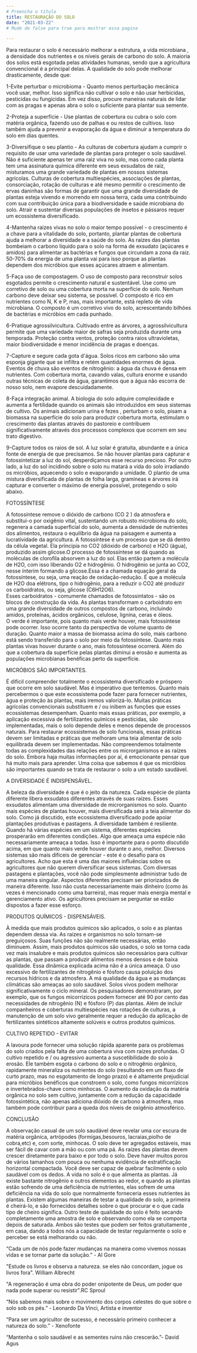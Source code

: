 ```yaml
---
# Preencha o título
title: RESTAURAÇÃO DO SOLO
date: "2021-03-22"
# Mude de false para true para mostrar essa pagina

---
```


Para restaurar o solo é necessário melhorar a estrutura, a vida microbiana , a densidade dos nutrientes e os níveis gerais de carbono do solo. A maioria dos solos está esgotada pelas atividades humanas, sendo que a agricultura convencional é a principal delas. A qualidade do solo pode melhorar drasticamente, desde que:

1-Evite perturbar o microbioma - Quanto menos perturbação mecânica você usar, melhor. Isso significa não cultivar o solo e não usar herbicidas, pesticidas ou fungicidas. Em vez disso, procure maneiras naturais de lidar com as pragas e apenas abra o solo o suficiente para plantar sua semente.

2-Proteja a superfície - Use plantas de cobertura ou cubra o solo com matéria orgânica, fazendo uso de palhas e ou restos de cultivos. Isso também ajuda a prevenir a evaporação da água e diminuir a temperatura do solo em dias quentes.

3-Diversifique o seu plantio - As culturas de cobertura ajudam a cumprir o requisito de usar uma variedade de plantas para proteger o solo saudável. Não é suficiente apenas ter uma raiz viva no solo, mas como cada planta tem uma assinatura química diferente em seus exsudatos de raiz, misturamos uma grande variedade de plantas em nossos sistemas agrícolas. Culturas de cobertura multiespécies, associações de plantas, consorciação, rotação de culturas e até mesmo permitir o crescimento de ervas daninhas são formas de garantir que uma grande diversidade de plantas esteja vivendo e morrendo em nossa terra, cada uma contribuindo com sua contribuição única para a biodiversidade e saúde microbiana do solo. Atrair e sustentar diversas populações de insetos e pássaros requer um ecossistema diversificado.

4-Mantenha raízes vivas no solo o maior tempo possível - o crescimento é a chave para a vitalidade do solo, portanto, plantar plantas de cobertura  ajuda a melhorar a diversidade e a saúde do solo. As raízes das plantas bombeiam o carbono líquido para o solo na forma de exsudato (açúcares e amidos) para alimentar as bactérias e fungos que circundam a zona da raiz. 50-70% da energia de uma planta vai para isso porque as plantas dependem dos micróbios que esses açúcares atraem e alimentam.

5-Faça uso de compostagem. O uso de composto para reconstruir solos esgotados permite o crescimento natural e sustentável. Use como um corretivo de solo ou uma cobertura morta na superfície do solo. Nenhum carbono deve deixar seu sistema, se possível. O composto é rico em nutrientes como N, K e P, mas, mais importante, está repleto de vida microbiana. O composto é um corretivo vivo do solo, acrescentando bilhões de bactérias e micróbios em cada punhado.

6-Pratique agrossilvicultura. Cultivado entre as árvores, a agrossilvicultura permite que uma variedade maior de safras seja produzida durante uma temporada. Proteção contra ventos, proteção contra raios ultravioletas, maior biodiversidade e menor incidência de pragas e doenças.

7-Capture e segure cada gota d'água. Solos ricos em carbono são uma esponja gigante que se infiltra e retém quantidades enormes de água. Eventos de chuva são eventos de nitrogênio: a água da chuva é densa em nutrientes. Com cobertura morta, cavando valas, cultura enorme e usando outras técnicas de coleta de água, garantimos que a água não escorra de nosso solo, nem evapore descuidadamente.

8-Faça integração animal.  A biologia do solo adquire complexidade e aumenta a fertilidade quando os animais são introduzidos em seus sistemas de cultivo. Os animais adicionam urina e fezes , perturbam o solo, pisam a biomassa na superfície do solo para produzir cobertura morta, estimulam o crescimento das plantas através do pastoreio e contribuem significativamente através dos processos complexos que ocorrem em seu trato digestivo. 

9-Capture todos os raios de sol. A luz solar é gratuita, abundante e a única fonte de energia de que precisamos. Se não houver plantas para capturar e fotossintetizar a luz do sol, desperdiçamos esse recurso precioso. Por outro lado, a luz do sol incidindo sobre o solo nu matará a vida do solo irradiando os micróbios, aquecendo o solo e evaporando a umidade. O plantio de uma mistura diversificada de plantas de folha larga, gramíneas e árvores irá capturar e converter o máximo de energia possível, protegendo o solo abaixo.

FOTOSSÍNTESE

A fotossíntese remove o dióxido de carbono (CO 2 ) da atmosfera e  substitui-o por oxigênio vital, sustentando um robusto microbioma do solo, regenera a camada superficial do solo, aumenta a densidade de nutrientes dos alimentos, restaura o equilíbrio da água na paisagem e aumenta a lucratividade da agricultura.
A fotossíntese é um processo que se dá dentro da célula vegetal. Ela principia no CO2 (dióxido de carbono) e H2O (água), produzido assim glicose.O processo de fotossíntese se dá quando as moléculas de clorofila absorvem a luz do sol. Elas então partem a molécula de H2O, com isso liberando O2 e hidrogênio. O hidrogênio se junta ao CO2, nesse ínterim formando a glicose.Essa é a chamada equação geral da fotossíntese, ou seja, uma reação de oxidação-redução. É que a molécula de H2O doa elétrons, tipo o hidrogênio, para a reduzir o CO2 até produzir os carboidratos, ou seja, glicose (C6H12O6).  
Esses carboidratos - comumente chamados de fotossintatos - são os blocos de construção da vida. As plantas transformam o carboidrato em uma grande diversidade de outros compostos de carbono, incluindo amidos, proteínas, ácidos orgânicos, celulose, lignina, ceras e óleos.   
O verde é importante, pois quanto mais verde houver, mais fotossíntese pode ocorrer. Isso ocorre tanto da perspectiva de volume quanto de duração. Quanto maior a massa de biomassa acima do solo, mais carbono está sendo transferido para o solo por meio da fotossíntese. Quanto mais plantas vivas houver durante o ano, mais fotossíntese ocorrerá. Além do que a cobertura da superfície pelas plantas diminui a erosão e aumenta as populações microbianas benéficas perto da superfície.

MICRÓBIOS SÃO IMPORTANTES.

É difícil compreender totalmente o ecossistema diversificado e próspero que ocorre em solo saudável. Mas é imperativo que tentemos. Quanto mais percebermos o que este ecossistema pode fazer para fornecer nutrientes, água e proteção às plantas, mais iremos valorizá-lo. Muitas práticas agrícolas convencionais substituem e / ou inibem as funções que esses ecossistemas desempenham. Quanto mais essas práticas, por exemplo, a aplicação excessiva de fertilizantes químicos e pesticidas, são implementadas, mais o solo depende deles e menos depende de processos naturais. Para restaurar ecossistemas de solo funcionais, essas práticas devem ser limitadas e práticas que melhoram uma teia alimentar de solo equilibrada devem ser implementadas.
Não compreendemos totalmente todas as complexidades das relações entre os microrganismos e as raízes do solo. Embora haja muitas informações por aí, é emocionante pensar que há muito mais para aprender. Uma coisa que sabemos é que os micróbios são importantes quando se trata de restaurar o solo a um estado saudável.

A DIVERSIDADE É INDISPENSÁVEL.

A beleza da diversidade é que é o jeito da natureza. Cada espécie de planta diferente libera exsudatos diferentes através de suas raízes. Esses exsudatos alimentam uma diversidade de microrganismos no solo. Quanto mais espécies de plantas houver, mais diversificada será a teia alimentar do solo. Como já discutido, este ecossistema diversificado pode apoiar plantações produtivas e pastagens.
A diversidade também é resiliente. Quando há várias espécies em um sistema, diferentes espécies prosperarão em diferentes condições. Algo que ameaça uma espécie não necessariamente ameaça a todas. Isso é importante para o ponto discutido acima, em que quanto mais verde houver durante o ano, melhor.
Diversos sistemas são mais difíceis de gerenciar - este é o desafio para os agricultores. Acho que esta é uma das maiores influências sobre os agricultores que não querem diversificar seus sistemas. Com diversas pastagens e plantações, você não pode simplesmente administrar tudo de uma maneira singular. Aspectos diferentes precisam ser priorizados de maneira diferente. Isso não custa necessariamente mais dinheiro (como às vezes é mencionado como uma barreira), mas requer mais energia mental e gerenciamento ativo. Os agricultores precisam se perguntar se estão dispostos a fazer esse esforço.

PRODUTOS QUÍMICOS - DISPENSÁVEIS.

À medida que mais produtos químicos são aplicados, o solo e as plantas dependem dessa via. As raízes e organismos no solo tornam-se preguiçosos. Suas funções não são realmente necessárias, então diminuem. Assim, mais produtos químicos são usados, o solo se torna cada vez mais insalubre e mais produtos químicos são necessários para cultivar as plantas, que passam a produzir alimentos menos densos e de baixa qualidade.
Essa dinâmica explicada acima não é a única ameaça. O uso excessivo de fertilizantes de nitrogênio e fósforo causa poluição dos recursos hídricos e da atmosfera. A má qualidade da água e as mudanças climáticas são ameaças ao solo saudável.
Solos vivos podem melhorar significativamente o ciclo mineral. Os pesquisadores demonstraram, por exemplo, que os fungos micorrízicos podem fornecer até 90 por cento das necessidades de nitrogênio (N) e fósforo (P) das plantas. Além de incluir companheiros e coberturas multiespécies nas rotações de culturas, a manutenção de um solo vivo geralmente requer a redução da aplicação de fertilizantes sintéticos altamente solúveis e outros produtos químicos.

CULTIVO REPETIDO - EVITAR

A lavoura pode fornecer uma solução rápida aparente para os problemas do solo criados pela falta de uma cobertura viva com raízes profundas. O cultivo repetido e / ou agressivo aumenta a suscetibilidade do solo à erosão. Ele também esgota o carbono do solo e o nitrogênio orgânico, rapidamente mineraliza os nutrientes do solo (resultando em um fluxo de curto prazo, mas no esgotamento de longo prazo) e é altamente prejudicial para micróbios benéficos que constroem o solo, como fungos micorrízicos e invertebrados-chave como minhocas.
O aumento da oxidação da matéria orgânica no solo sem cultivo, juntamente com a redução da capacidade fotossintética, não apenas adiciona dióxido de carbono à atmosfera, mas também pode contribuir para a queda dos níveis de oxigênio atmosférico.

CONCLUSÃO

A observação casual de um solo saudável deve revelar uma cor escura de matéria orgânica, artrópodes (formigas,besouros, lacraias,piolho de cobra,etc) e, com sorte, minhocas. O solo deve ter agregados estáveis, mas ser fácil de cavar com a mão ou com uma pá. As raízes das plantas devem crescer diretamente para baixo e por todo o solo. Deve haver muitos poros de vários tamanhos com pouca ou nenhuma evidência de estratificação horizontal compactada. Você deve ser capaz de quebrar facilmente o solo saudável com os dedos.
A vida no solo é o que alimenta as plantas. Já existe bastante nitrogênio e outros elementos ao redor, e quando as plantas estão sofrendo de uma deficiência de nutrientes, elas sofrem de uma deficiência na vida do solo que normalmente forneceria esses nutrientes às plantas.
Existem algumas maneiras de testar a qualidade do solo, a primeira é cheirá-lo, e são fornecidos detalhes sobre o que procurar e o que cada tipo de cheiro significa. Outro teste de qualidade do solo é feito secando completamente uma amostra de solo e observando como ela se comporta depois de saturada. Ambos são testes que podem ser feitos gratuitamente , em casa, dando a todos nós a capacidade de testar regularmente o solo e perceber se está melhorando ou não.


“Cada um de nós pode fazer mudanças na maneira como vivemos nossas vidas e se tornar parte da solução.” - Al Gore

"Estude os livros e observa a natureza. se eles não concordam, jogue os livros fora". William Albrecht

"A regeneração é uma obra do poder onipotente de Deus, um poder que nada pode superar ou resistir".RC Sproul

“Nós sabemos mais sobre o movimento dos corpos celestes do que sobre o solo sob os pés.” - Leonardo Da Vinci, Artista e inventor

“Para ser um agricultor de sucesso, é necessário primeiro conhecer a natureza do solo.” - Xenofonte

“Mantenha o solo saudável e as sementes ruins não crescerão.”- David Agus